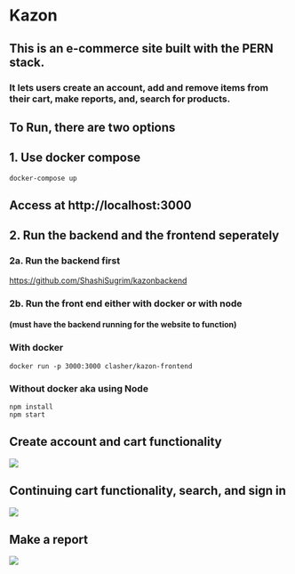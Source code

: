 # Kazon

## This is an e-commerce site built with the PERN stack. 
### It lets users create an account, add and remove items from their cart, make reports, and, search for products. 

## To Run, there are two options

## 1. Use docker compose
```
docker-compose up
```
## Access at http://localhost:3000

## 2. Run the backend and the frontend seperately

### 2a. Run the backend first
https://github.com/ShashiSugrim/kazonbackend

### 2b. Run the front end either with docker or with node
#### (must have the backend running for the website to function)

### With docker
```
docker run -p 3000:3000 clasher/kazon-frontend
```

### Without docker aka using Node
```
npm install
npm start
```

## Create account and cart functionality
![](public/createAccountCart.gif)

## Continuing cart functionality, search, and sign in
![](public/signOutCartSearch.gif)

## Make a report
![](public/reportFunction.gif)
